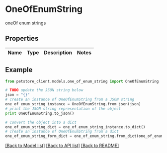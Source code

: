 # OneOfEnumString

oneOf enum strings

## Properties

Name | Type | Description | Notes
------------ | ------------- | ------------- | -------------

## Example

```python
from petstore_client.models.one_of_enum_string import OneOfEnumString

# TODO update the JSON string below
json = "{}"
# create an instance of OneOfEnumString from a JSON string
one_of_enum_string_instance = OneOfEnumString.from_json(json)
# print the JSON string representation of the object
print OneOfEnumString.to_json()

# convert the object into a dict
one_of_enum_string_dict = one_of_enum_string_instance.to_dict()
# create an instance of OneOfEnumString from a dict
one_of_enum_string_form_dict = one_of_enum_string.from_dict(one_of_enum_string_dict)
```
[[Back to Model list]](../README.md#documentation-for-models) [[Back to API list]](../README.md#documentation-for-api-endpoints) [[Back to README]](../README.md)


